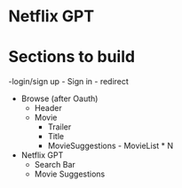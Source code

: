 # Netflix GPT


# Sections to build

-login/sign up
    - Sign in
    - redirect

- Browse (after Oauth)
    - Header
    - Movie
        - Trailer
        - Title
        -  MovieSuggestions
                - MovieList * N
 - Netflix GPT
    -   Search Bar
    -   Movie Suggestions

